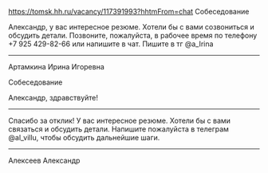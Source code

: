 https://tomsk.hh.ru/vacancy/117391993?hhtmFrom=chat
Собеседование

Александр, у вас интересное резюме. Хотели бы с вами созвониться и обсудить детали. Позвоните, пожалуйста, в рабочее время по телефону +7 925 429-82-66 или напишите в чат. Пишите в тг @a_Irina

---

Артамкина Ирина Игоревна

Собеседование

Александр, здравствуйте!

---

Спасибо за отклик! У вас интересное резюме. Хотели бы с вами связаться и обсудить детали. Напишите пожалуйста в телеграм @al_villu, чтобы обсудить дальнейшие шаги.

---

Алексеев Александр